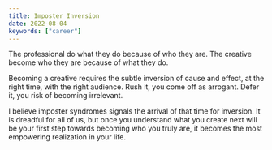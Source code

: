 ```yaml
---
title: Imposter Inversion
date: 2022-08-04
keywords: ["career"]
---
```


The professional do what they do because of who they are.
The creative become who they are because of what they do.

Becoming a creative requires the subtle inversion of cause and effect, at the right time, with the right audience. Rush it, you come off as arrogant. Defer it, you risk of becoming irrelevant.

I believe imposter syndromes signals the arrival of that time for inversion. It is dreadful for all of us, but once you understand what you create next will be your first step towards becoming who you truly are, it becomes the most empowering realization in your life.
